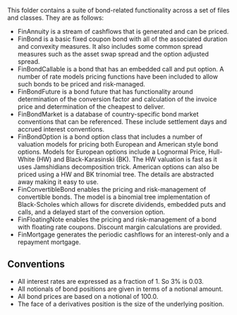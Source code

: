 This folder contains a suite of bond-related functionality across a set of files and classes. They are as follows:

* FinAnnuity is a stream of cashflows that is generated and can be priced.
* FinBond is a basic fixed coupon bond with all of the associated duration and convexity measures. It also includes some common spread measures such as the asset swap spread and the option adjusted spread.
* FinBondCallable is a bond that has an embedded call and put option. A number of rate models pricing functions have been included to allow such bonds to be priced and risk-managed.
* FinBondFuture is a bond future that has functionality around determination of the conversion factor and calculation of the invoice price and determination of the cheapest to deliver. 
* FinBondMarket is a database of country-specific bond market conventions that can be referenced. These include settlement days and accrued interest conventions.
* FinBondOption is a bond option class that includes a number of valuation models for pricing both European and American style bond options. Models for European options include a Lognormal Price, Hull-White (HW) and Black-Karasinski (BK). The HW valuation is fast as it uses Jamshidians decomposition trick. American options can also be priced using a HW and BK trinomial tree. The details are abstracted away making it easy to use.
* FinConvertibleBond enables the pricing and risk-management of convertible bonds. The model is a binomial tree implementation of Black-Scholes which allows for discrete dividends, embedded puts and calls, and a delayed start of the conversion option.
* FinFloatingNote enables the pricing and risk-management of a bond with floating rate coupons. Discount margin calculations are provided.
* FinMortgage generates the periodic cashflows for an interest-only and a repayment mortgage. 


## Conventions

* All interest rates are expressed as a fraction of 1. So 3% is 0.03.
* All notionals of bond positions are given in terms of a notional amount.
* All bond prices are based on a notional of 100.0.
* The face of a derivatives position is the size of the underlying position.
